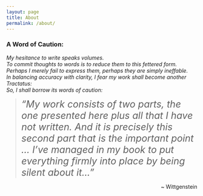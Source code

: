 ```yaml
---
layout: page
title: About
permalink: /about/
---
```


### A Word of Caution:

*My hesitance to write speaks volumes.*  \
*To commit thoughts to words is to reduce them to this fettered form.*  \
*Perhaps I merely fail to express them, perhaps they are simply ineffable.*  \
*In balancing accuracy with clarity, I fear my work shall become another Tractatus:*  \
*So, I shall borrow its words of caution:*

> <span style="font-size: 25px"><em>“My work consists of two parts, the one presented here plus all that I have not written. And it is precisely this second part that is the important point ... I’ve managed in my book to put everything firmly into place by being silent about it...”</em></span>

<p style="text-align: right">~ Wittgenstein</p>
